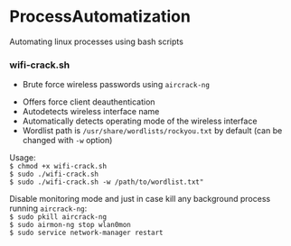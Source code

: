 # ProcessAutomatization
Automating linux processes using bash scripts

### wifi-crack.sh  
- Brute force wireless passwords using `aircrack-ng`
* Offers force client deauthentication
* Autodetects wireless interface name
* Automatically detects operating mode of the wireless interface 
* Wordlist path is `/usr/share/wordlists/rockyou.txt` by default (can be changed with `-w` option)  

Usage:  
`$ chmod +x wifi-crack.sh`  
`$ sudo ./wifi-crack.sh`  
`$ sudo ./wifi-crack.sh -w /path/to/wordlist.txt"`

Disable monitoring mode and just in case kill any background process running `aircrack-ng`:  
`$ sudo pkill aircrack-ng`  
`$ sudo airmon-ng stop wlan0mon`  
`$ sudo service network-manager restart`

